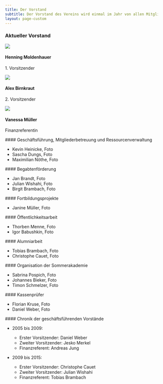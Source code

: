 ```yaml
---
title: Der Vorstand
subtitle: Der Vorstand des Vereins wird einmal im Jahr von allen Mitgliedern gewählt. Dieser besteht aus einem geschäftsführendem und darüber hinaus aus einem erweiterten Vorstand.
layout: page-custom
---
```


<div class="box special features">
	<div class="features-row-thirds">
		<h3>Aktueller Vorstand</h3>
		<section>
			<span class="image fit">
				<img src="../images/passbilddummy.jpg">
			</span>
			<h4>Henning Moldenhauer</h4>
			<p>1. Vorsitzender</p>
		</section>
		<section>
			<span class="image fit">
				<img src="../images/passbilddummy.jpg">
			</span>
			<h4>Alex Birnkraut</h4>
			<p>2. Vorsitzender</p>
		</section>
		<section>
			<span class="image fit">
				<img src="../images/passbilddummy.jpg">
			</span>
			<h4>Vanessa Müller</h4>
			<p>Finanzreferentin</p>
		</section>
	</div>
</div>

<div class="box" markdown="1">
#### Geschäftsführung, Mitgliederbetreuung und Ressourcenverwaltung

- Kevin Heinicke, Foto
- Sascha Dungs, Foto
- Maximilian Nöthe, Foto
</div>

<div class="box" markdown="1">
#### Begabtenförderung

- Jan Brandt, Foto
- Julian Wishahi, Foto
- Birgit Brambach, Foto
</div>

<div class="box" markdown="1">
#### Fortbildungsprojekte

- Janine Müller, Foto
</div>

<div class="box" markdown="1">
#### Öffentlichkeitsarbeit

- Thorben Menne, Foto
- Igor Babushkin, Foto
</div>

<div class="box" markdown="1">
#### Alumniarbeit

- Tobias Brambach, Foto
- Christophe Cauet, Foto
</div>

<div class="box" markdown="1">
#### Organisation der Sommerakademie

- Sabrina Pospich, Foto
- Johannes Bieker, Foto
- Timon Schmelzer, Foto
</div>

<div class="box" markdown="1">
#### Kassenprüfer

- Florian Kruse, Foto
- Daniel Weber, Foto
</div>

<div class="box" markdown="1">
#### Chronik der geschäftsführenden Vorstände

- 2005 bis 2009:
	+ Erster Vorsitzender: Daniel Weber
	+ Zweiter Vorsitzender: Jesko Merkel
	+ Finanzreferent: Andreas Jung

- 2009 bis 2015:
	+ Erster Vorsitzender: Christophe Cauet
	+ Zweiter Vorsitzender: Julian Wishahi
	+ Finanzreferent: Tobias Brambach
</div>
























